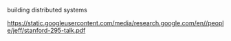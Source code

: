 building distributed systems

https://static.googleusercontent.com/media/research.google.com/en//people/jeff/stanford-295-talk.pdf
